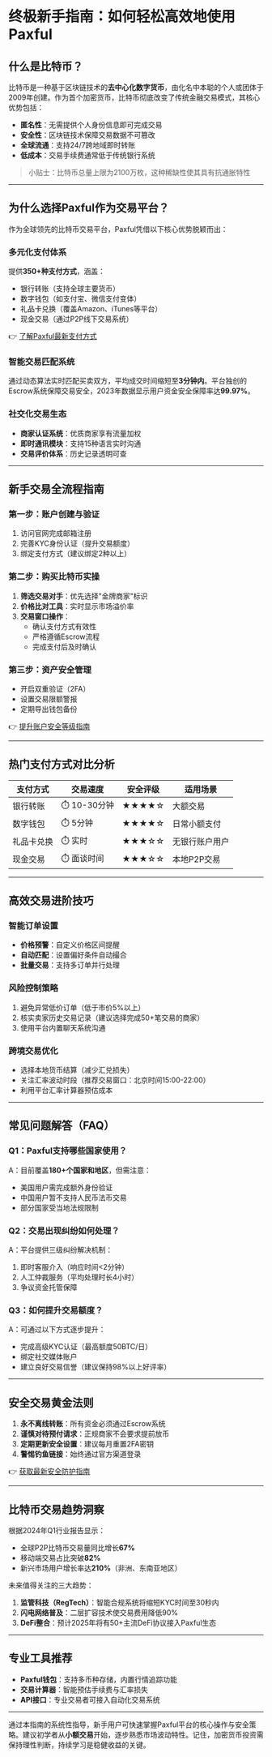 # 终极新手指南：如何轻松高效地使用Paxful

## 什么是比特币？
比特币是一种基于区块链技术的**去中心化数字货币**，由化名中本聪的个人或团体于2009年创建。作为首个加密货币，比特币彻底改变了传统金融交易模式，其核心优势包括：

- **匿名性**：无需提供个人身份信息即可完成交易  
- **安全性**：区块链技术保障交易数据不可篡改  
- **全球流通**：支持24/7跨地域即时转账  
- **低成本**：交易手续费通常低于传统银行系统  

> 小贴士：比特币总量上限为2100万枚，这种稀缺性使其具有抗通胀特性

---

## 为什么选择Paxful作为交易平台？

作为全球领先的比特币交易平台，Paxful凭借以下核心优势脱颖而出：

### 多元化支付体系
提供**350+种支付方式**，涵盖：
- 银行转账（支持全球主要货币）
- 数字钱包（如支付宝、微信支付变体）
- 礼品卡兑换（覆盖Amazon、iTunes等平台）
- 现金交易（通过P2P线下交易系统）

👉 [了解Paxful最新支付方式](https://bit.ly/okx_welcome)

### 智能交易匹配系统
通过动态算法实时匹配买卖双方，平均成交时间缩短至**3分钟内**。平台独创的Escrow系统保障交易安全，2023年数据显示用户资金安全保障率达**99.97%**。

### 社交化交易生态
- **商家认证系统**：优质商家享有流量加权
- **即时通讯模块**：支持15种语言实时沟通
- **交易评价体系**：历史记录透明可查

---

## 新手交易全流程指南

### 第一步：账户创建与验证
1. 访问官网完成邮箱注册
2. 完善KYC身份认证（提升交易额度）
3. 绑定支付方式（建议绑定2种以上）

### 第二步：购买比特币实操
1. **筛选交易对手**：优先选择"金牌商家"标识
2. **价格比对工具**：实时显示市场溢价率
3. **交易窗口操作**：
   - 确认支付方式有效性
   - 严格遵循Escrow流程
   - 完成支付后及时确认

### 第三步：资产安全管理
- 开启双重验证（2FA）
- 设置交易限额警报
- 定期导出钱包备份

👉 [提升账户安全等级指南](https://bit.ly/okx_welcome)

---

## 热门支付方式对比分析

| 支付方式       | 交易速度 | 安全评级 | 适用场景              |
|----------------|----------|----------|-----------------------|
| 银行转账       | ⏱️ 10-30分钟 | ★★★★☆    | 大额交易              |
| 数字钱包       | ⏱️ 5分钟   | ★★★★☆    | 日常小额支付          |
| 礼品卡兑换     | ⏱️ 实时    | ★★★☆☆    | 无银行账户用户        |
| 现金交易       | ⏱️ 面谈时间 | ★★★☆☆    | 本地P2P交易          |

---

## 高效交易进阶技巧

### 智能订单设置
- **价格预警**：自定义价格区间提醒
- **自动匹配**：设置偏好条件自动撮合
- **批量交易**：支持多订单并行处理

### 风险控制策略
1. 避免异常低价订单（低于市价5%以上）
2. 核实卖家历史交易记录（建议选择完成50+笔交易的商家）
3. 使用平台内置聊天系统沟通

### 跨境交易优化
- 选择本地货币结算（减少汇兑损失）
- 关注汇率波动时段（推荐交易窗口：北京时间15:00-22:00）
- 利用平台汇率计算器预估成本

---

## 常见问题解答（FAQ）

### Q1：Paxful支持哪些国家使用？
A：目前覆盖**180+个国家和地区**，但需注意：
- 美国用户需完成额外身份验证
- 中国用户暂不支持人民币法币交易
- 部分国家受当地法规限制

### Q2：交易出现纠纷如何处理？
A：平台提供三级纠纷解决机制：
1. 即时客服介入（响应时间<2分钟）
2. 人工仲裁服务（平均处理时长4小时）
3. 争议资金托管保障

### Q3：如何提升交易额度？
A：可通过以下方式逐步提升：
- 完成高级KYC认证（最高额度50BTC/日）
- 绑定社交媒体账户
- 建立良好交易信誉（建议保持98%以上好评率）

---

## 安全交易黄金法则

1. **永不离线转账**：所有资金必须通过Escrow系统
2. **谨慎对待预付请求**：正规商家不会要求提前放币
3. **定期更新安全设置**：建议每月重置2FA密钥
4. **警惕钓鱼链接**：始终通过官方渠道登录

👉 [获取最新安全防护指南](https://bit.ly/okx_welcome)

---

## 比特币交易趋势洞察

根据2024年Q1行业报告显示：
- 全球P2P比特币交易量同比增长**67%**
- 移动端交易占比突破**82%**
- 新兴市场用户增长率达**210%**（非洲、东南亚地区）

未来值得关注的三大趋势：
1. **监管科技（RegTech）**：智能合规系统将缩短KYC时间至30秒内
2. **闪电网络普及**：二层扩容技术使交易费用降低90%
3. **DeFi整合**：预计2025年将有50+主流DeFi协议接入Paxful生态

---

## 专业工具推荐

- **Paxful钱包**：支持多币种存储，内置行情追踪功能
- **交易计算器**：智能预估手续费与汇率损失
- **API接口**：专业交易者可接入自动化交易系统

---

通过本指南的系统性指导，新手用户可快速掌握Paxful平台的核心操作与安全策略。建议初学者从**小额交易**开始，逐步熟悉市场波动特性。记住，加密货币投资需保持理性判断，持续学习是稳健收益的关键。